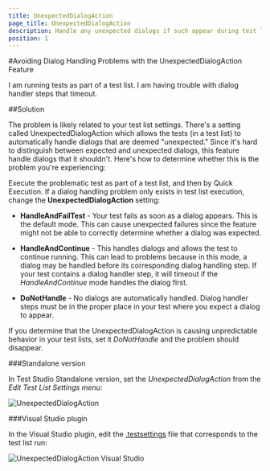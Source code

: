 ```yaml
---
title: UnexpectedDialogAction
page_title: UnexpectedDialogAction
description: Handle any unexpected dialogs if such appear during test list execution. 
position: 1
---
```

#Avoiding Dialog Handling Problems with the UnexpectedDialogAction Feature

I am running tests as part of a test list. I am having trouble with dialog handler steps that timeout.


##Solution

The problem is likely related to your test list settings. There's a setting called UnexpectedDialogAction which allows the tests (in a test list) to automatically handle dialogs that are deemed "unexpected." Since it's hard to distinguish between expected and unexpected dialogs, this feature handle dialogs that it shouldn't. Here's how to determine whether this is the problem you're experiencing:


Execute the problematic test as part of a test list, and then by Quick Execution. If a dialog handling problem only exists in test list execution, change the **UnexpectedDialogAction** setting:

* **HandleAndFailTest** - Your test fails as soon as a dialog appears. This is the default mode. This can cause unexpected failures since the feature might not be able to correctly determine whether a dialog was expected.

* **HandleAndContinue** - This handles dialogs and allows the test to continue running. This can lead to problems because in this mode, a dialog may be handled before its corresponding dialog handling step. If your test contains a dialog handler step, it will timeout if the *HandleAndContinue* mode handles the dialog first.

* **DoNotHandle** - No dialogs are automatically handled. Dialog handler steps must be in the proper place in your test where you expect a dialog to appear.

If you determine that the UnexpectedDialogAction is causing unpredictable behavior in your test lists, set it *DoNotHandle* and the problem should disappear.

###Standalone version

In Test Studio Standalone version, set the *UnexpectedDialogAction* from the *Edit Test List Settings menu*:

![UnexpectedDialogAction][1]

###Visual Studio plugin

In the Visual Studio plugin, edit the <a href="/features/test-runners/MSTest" target="_blank">.testsettings</a> file that corresponds to the test list run:

![UnexpectedDialogAction Visual Studio][2]

[1]: /img/knowledge-base/dialogs-and-popups-kb/unexpected-dialog-action/fig1.png
[2]: /img/knowledge-base/dialogs-and-popups-kb/unexpected-dialog-action/fig2.png
